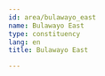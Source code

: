 ```yaml
---
id: area/bulawayo_east
name: Bulawayo East
type: constituency
lang: en
title: Bulawayo East

---
```


